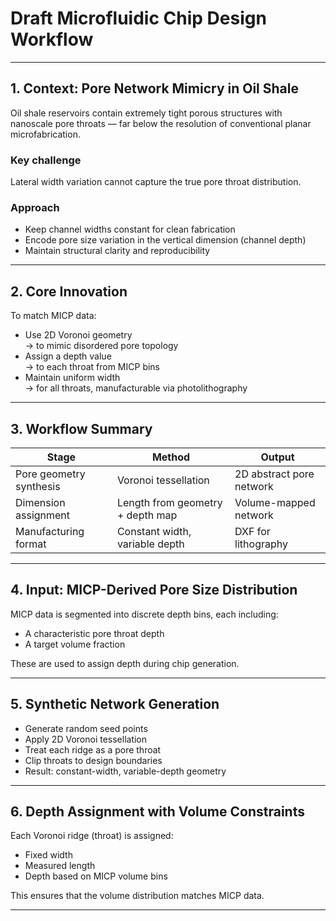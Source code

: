 # Draft Microfluidic Chip Design Workflow  
---

## 1. Context: Pore Network Mimicry in Oil Shale

Oil shale reservoirs contain extremely tight porous structures with nanoscale pore throats — far below the resolution of conventional planar microfabrication.

### Key challenge  
Lateral width variation cannot capture the true pore throat distribution.

### Approach  
- Keep channel widths constant for clean fabrication  
- Encode pore size variation in the vertical dimension (channel depth)  
- Maintain structural clarity and reproducibility  

---

## 2. Core Innovation

To match MICP data:

- Use 2D Voronoi geometry  
  → to mimic disordered pore topology  
- Assign a depth value  
  → to each throat from MICP bins  
- Maintain uniform width  
  → for all throats, manufacturable via photolithography

---

## 3. Workflow Summary

| Stage                          | Method                          | Output                         |
|-------------------------------|----------------------------------|--------------------------------|
| Pore geometry synthesis       | Voronoi tessellation             | 2D abstract pore network       |
| Dimension assignment          | Length from geometry + depth map | Volume-mapped network          |
| Manufacturing format          | Constant width, variable depth   | DXF for lithography            |

---

## 4. Input: MICP-Derived Pore Size Distribution

MICP data is segmented into discrete depth bins, each including:

- A characteristic pore throat depth  
- A target volume fraction

These are used to assign depth during chip generation.

---

## 5. Synthetic Network Generation

- Generate random seed points
- Apply 2D Voronoi tessellation  
- Treat each ridge as a pore throat  
- Clip throats to design boundaries  
- Result: constant-width, variable-depth geometry

---

## 6. Depth Assignment with Volume Constraints

Each Voronoi ridge (throat) is assigned:

- Fixed width
- Measured length  
- Depth based on MICP volume bins

This ensures that the volume distribution matches MICP data.

---